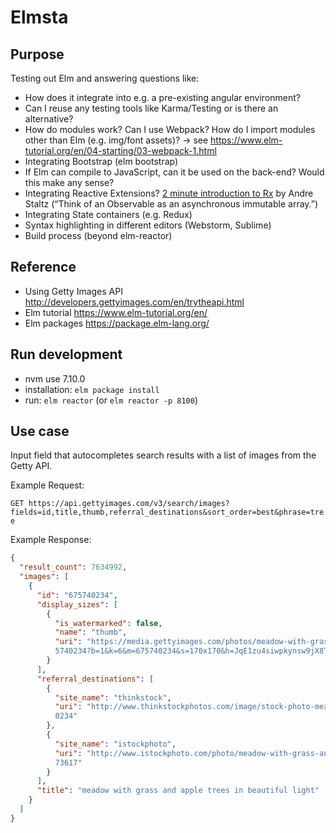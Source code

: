 # Elmsta

## Purpose

Testing out Elm and answering questions like:

* How does it integrate into e.g. a pre-existing angular environment?
* Can I reuse any testing tools like Karma/Testing or is there an alternative?
* How do modules work? Can I use Webpack? How do I import modules other than Elm (e.g. img/font assets)? -> 
    see https://www.elm-tutorial.org/en/04-starting/03-webpack-1.html
* Integrating Bootstrap (elm bootstrap)
* If Elm can compile to JavaScript, can it be used on the back-end? Would this make any sense?
* Integrating Reactive Extensions? [2 minute introduction to Rx](https://medium.com/@andrestaltz/2-minute-introduction-to-rx-24c8ca793877) by Andre Staltz (“Think of an Observable as an asynchronous immutable array.”)
* Integrating State containers (e.g. Redux)
* Syntax highlighting in different editors (Webstorm, Sublime)
* Build process (beyond elm-reactor)

## Reference

* Using Getty Images API http://developers.gettyimages.com/en/trytheapi.html
* Elm tutorial https://www.elm-tutorial.org/en/
* Elm packages https://package.elm-lang.org/

## Run development

* nvm use 7.10.0
* installation: `elm package install`
* run: `elm reactor` (or `elm reactor -p 8100`)

## Use case

Input field that autocompletes search results with a list of images from the Getty API.

Example Request:

`GET https://api.gettyimages.com/v3/search/images?fields=id,title,thumb,referral_destinations&sort_order=best&phrase=tree`

Example Response:

```json
{
  "result_count": 7634992,
  "images": [
    {
      "id": "675740234",
      "display_sizes": [
        {
          "is_watermarked": false,
          "name": "thumb",
          "uri": "https://media.gettyimages.com/photos/meadow-with-grass-and-apple-trees-in-beautiful-light-picture-id67
          5740234?b=1&k=6&m=675740234&s=170x170&h=JqE1zu4siwpkynsw9jX8TuJWREGYElbadr3-66zPZCI="
        }
      ],
      "referral_destinations": [
        {
          "site_name": "thinkstock",
          "uri": "http://www.thinkstockphotos.com/image/stock-photo-meadow-with-grass-and-apple-trees-in-beautiful/67574
          0234"
        },
        {
          "site_name": "istockphoto",
          "uri": "http://www.istockphoto.com/photo/meadow-with-grass-and-apple-trees-in-beautiful-light-gm675740234-1239
          73617"
        }
      ],
      "title": "meadow with grass and apple trees in beautiful light"
    }
  ]
}
```

